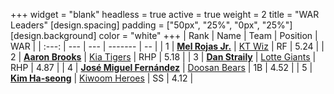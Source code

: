 +++
widget = "blank"
headless = true
active = true
weight = 2
title = "WAR Leaders"
[design.spacing]
padding = ["50px", "25%", "0px", "25%"]
[design.background]
color = "white"
+++
| Rank | Name | Team | Position | WAR |
| :---: | --- | --- | ------- | -- |
| 1 | [**Mel Rojas Jr.**](/players/11380) | [KT Wiz](/teams/KTWiz) | RF | 5.24 |
| 2 | [**Aaron Brooks**](/players/13760) | [Kia Tigers](/teams/KiaTigers) | RHP | 5.18 |
| 3 | [**Dan Straily**](/players/13648) | [Lotte Giants](/teams/LotteGiants) | RHP | 4.87 |
| 4 | [**José Miguel Fernández**](/players/12514) | [Doosan Bears](/teams/DoosanBears) | 1B | 4.52 |
| 5 | [**Kim Ha-seong**](/players/5353) | [Kiwoom Heroes](/teams/KiwoomHeroes) | SS | 4.12 |
